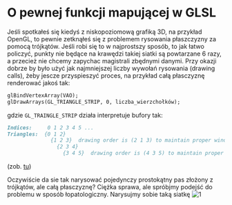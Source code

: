# O pewnej funkcji mapującej w GLSL
Jeśli spotkałeś się kiedyś z niskopoziomową grafiką 3D, na przykład OpenGL, to pewnie zetknąłeś się z problemem rysowania płaszczyzny za pomocą trójkątów. Jeśli robi się to w najprostszy sposób, to jak łatwo policzyć, punkty nie będące na krawędzi takiej siatki są powtarzane 6 razy, a przecież nie chcemy zapychac magistrali zbędnymi danymi. Przy okazji dobrze by było użyć jak najmniejszej liczby wywołań rysowania (drawing calls), żeby jescze przyspieszyć proces, na przykład całą płasczyznę renderować jakoś tak:
```markdown
glBindVertexArray(VAO);
glDrawArrays(GL_TRIANGLE_STRIP, 0, liczba_wierzchołków);
```
gdzie `GL_TRAINGLE_STRIP` działa interpretuje bufory tak:
```markdown
Indices:     0 1 2 3 4 5 ...
Triangles:  {0 1 2}
              {1 2 3}  drawing order is (2 1 3) to maintain proper winding
                {2 3 4}
                  {3 4 5}  drawing order is (4 3 5) to maintain proper winding
```

(zob. [tu](https://www.khronos.org/opengl/wiki/Primitive))

Oczywiście da sie tak narysować pojedynczy prostokątny pas złożony z trójkątów, ale całą płasczyznę? Ciężka sprawa, ale spróbjmy podejść do problemu w sposób łopatologiczny. Narysujmy sobie taką siatkę
![1](/1.jpg)
